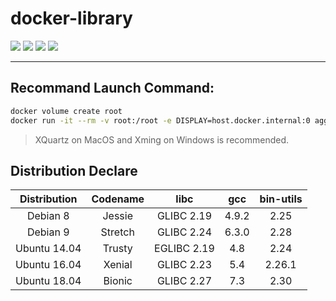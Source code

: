 # docker-library

[![](https://img.shields.io/docker/automated/aggresss/elementary.svg)](https://hub.docker.com/r/aggresss/elementary/)
[![](https://img.shields.io/docker/build/aggresss/elementary.svg)](https://hub.docker.com/r/aggresss/elementary/)
[![](https://img.shields.io/docker/pulls/aggresss/elementary.svg)](https://hub.docker.com/r/aggresss/elementary/)
[![](https://img.shields.io/docker/stars/aggresss/elementary.svg)](https://hub.docker.com/r/aggresss/elementary/)

---

## Recommand Launch Command:

```bash
docker volume create root
docker run -it --rm -v root:/root -e DISPLAY=host.docker.internal:0 aggresss/elementary:bionic
```
> XQuartz on MacOS and Xming on Windows is recommended.

## Distribution Declare

| Distribution | Codename | libc | gcc | bin-utils |
|:---:|:---:|:---:|:---:|:---:|
| Debian 8 | Jessie | GLIBC 2.19 | 4.9.2 | 2.25 |
| Debian 9 | Stretch | GLIBC 2.24 | 6.3.0 | 2.28 |
| Ubuntu 14.04 | Trusty | EGLIBC 2.19 | 4.8 | 2.24 |
| Ubuntu 16.04 | Xenial | GLIBC 2.23 | 5.4 | 2.26.1 |
| Ubuntu 18.04 | Bionic | GLIBC 2.27 | 7.3 | 2.30 |
